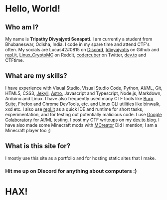 # Hello, World! 
## Who am I?
My name is **Tripathy Divyajyoti Senapati**. I am currently a student from Bhubaneswar, Odisha, India. I code in my spare time and attend CTF's often. My socials are Lucas42#0815 on [Discord](https://discord.com), [tdivyajyotis](https://github.com/tdivyajyotis) on Github and [repl.it](https://repl.it/@tdivyajyotis), [Linux_CryptoMC](https://reddit.com/user/Linux_CryptoMC) on Reddit, [codercuber](https://twitter.com/codercuber) on Twitter, [dev.to](https://dev.to/codercuber) and CTFtime.
## What are my skills?
I have experience with Visual Studio, Visual Studio Code, Python, AI/ML, Git, HTML5, CSS3, [Jekyll](https://jekyllrb.com), [Astro](https://astro.build), Javascript and Typescript, Node.js, Markdown, Arduino and Linux. I have also frequently used many CTF tools like [Burp Suite](https://portswigger.net/burp), Firefox and Chrome DevTools, etc. and Linux CLI utilities like binwalk, xxd etc. I also use [repl.it](https://repl.it) as a quick IDE and runtime for short tasks, experimentation, and for testing out potentially malicious code. I use [Google Colaboratory](https://colab.research.google.com) for AI/ML testing. I post my CTF writeups on my [dev.to blog](https://dev.to/codercuber). I have also made some Minecraft mods with [MCreator](https://mcreator.net) Did I mention; I am a Minecraft player too ;)
## What is this site for?
I mostly use this site as a portfolio and for hosting static sites that I make.
### Hit me up on Discord for anything about computers :)
# HAX!
